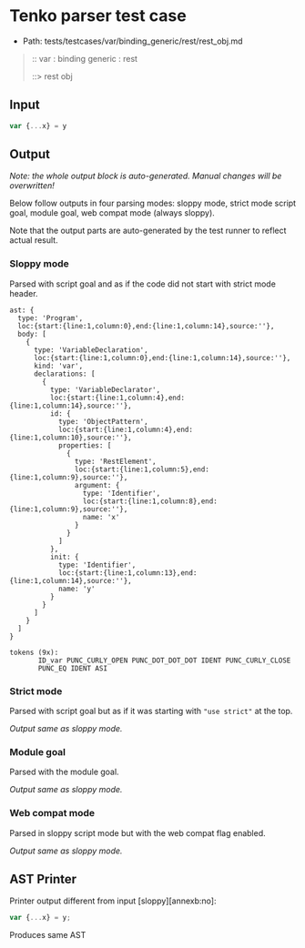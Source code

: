 # Tenko parser test case

- Path: tests/testcases/var/binding_generic/rest/rest_obj.md

> :: var : binding generic : rest
>
> ::> rest obj

## Input

`````js
var {...x} = y
`````

## Output

_Note: the whole output block is auto-generated. Manual changes will be overwritten!_

Below follow outputs in four parsing modes: sloppy mode, strict mode script goal, module goal, web compat mode (always sloppy).

Note that the output parts are auto-generated by the test runner to reflect actual result.

### Sloppy mode

Parsed with script goal and as if the code did not start with strict mode header.

`````
ast: {
  type: 'Program',
  loc:{start:{line:1,column:0},end:{line:1,column:14},source:''},
  body: [
    {
      type: 'VariableDeclaration',
      loc:{start:{line:1,column:0},end:{line:1,column:14},source:''},
      kind: 'var',
      declarations: [
        {
          type: 'VariableDeclarator',
          loc:{start:{line:1,column:4},end:{line:1,column:14},source:''},
          id: {
            type: 'ObjectPattern',
            loc:{start:{line:1,column:4},end:{line:1,column:10},source:''},
            properties: [
              {
                type: 'RestElement',
                loc:{start:{line:1,column:5},end:{line:1,column:9},source:''},
                argument: {
                  type: 'Identifier',
                  loc:{start:{line:1,column:8},end:{line:1,column:9},source:''},
                  name: 'x'
                }
              }
            ]
          },
          init: {
            type: 'Identifier',
            loc:{start:{line:1,column:13},end:{line:1,column:14},source:''},
            name: 'y'
          }
        }
      ]
    }
  ]
}

tokens (9x):
       ID_var PUNC_CURLY_OPEN PUNC_DOT_DOT_DOT IDENT PUNC_CURLY_CLOSE
       PUNC_EQ IDENT ASI
`````

### Strict mode

Parsed with script goal but as if it was starting with `"use strict"` at the top.

_Output same as sloppy mode._

### Module goal

Parsed with the module goal.

_Output same as sloppy mode._

### Web compat mode

Parsed in sloppy script mode but with the web compat flag enabled.

_Output same as sloppy mode._

## AST Printer

Printer output different from input [sloppy][annexb:no]:

````js
var {...x} = y;
````

Produces same AST
